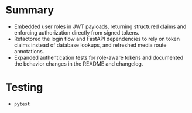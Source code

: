 # Summary
- Embedded user roles in JWT payloads, returning structured claims and enforcing authorization directly from signed tokens.
- Refactored the login flow and FastAPI dependencies to rely on token claims instead of database lookups, and refreshed media route annotations.
- Expanded authentication tests for role-aware tokens and documented the behavior changes in the README and changelog.

# Testing
- `pytest`
